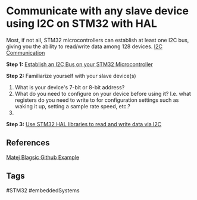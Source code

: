 # Communicate with any slave device using I2C on STM32 with HAL

Most, if not all, STM32 microcontrollers can establish at least one I2C bus, giving you the ability to read/write data among 128 devices. [I2C Communication](../202111020424/README.md)  


**Step 1:** [Establish an I2C Bus on your STM32 Microcontroller](../202306112116/README.md)

**Step 2:** Familiarize yourself with your slave device(s) 
1. What is your device's 7-bit or 8-bit address?  
2. What do you need to configure on your device before using it? I.e. what registers do you need to write to for configuration settings such as waking it up, setting a sample rate speed, etc.?   
3. 
**Step 3:** [Use STM32 HAL libraries to read and write data via I2C](../202306112223/README.md)

## References
[Matej Blagsic Github Example](https://github.com/prtzl/Embedded_videos/tree/master/026_HAL-I2C)

## Tags
#STM32 #embeddedSystems
